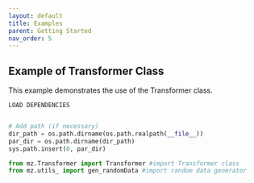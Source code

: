 ```yaml
---
layout: default
title: Examples
parent: Getting Started
nav_order: 5
---
```


## Example of Transformer Class
This example demonstrates the use of the Transformer class.

`LOAD DEPENDENCIES`
```python import pprint, sys, os 

# Add path (if necessary)
dir_path = os.path.dirname(os.path.realpath(__file__))
par_dir = os.path.dirname(dir_path)
sys.path.insert(0, par_dir)

from mz.Transformer import Transformer #import Transformer class
from mz.utils_ import gen_randomData #import random data generator
```